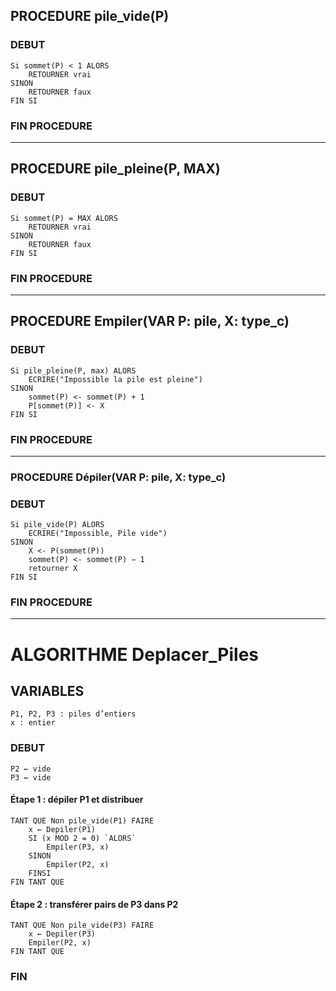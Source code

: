 ## PROCEDURE pile_vide(P)

### DEBUT
    Si sommet(P) < 1 ALORS
        RETOURNER vrai
    SINON 
        RETOURNER faux
    FIN SI
### FIN PROCEDURE

---

## PROCEDURE pile_pleine(P, MAX)

### DEBUT
    Si sommet(P) = MAX ALORS
        RETOURNER vrai
    SINON 
        RETOURNER faux
    FIN SI
### FIN PROCEDURE

---

## PROCEDURE Empiler(VAR P: pile, X: type_c)

### DEBUT
    Si pile_pleine(P, max) ALORS
        ECRIRE("Impossible la pile est pleine")
    SINON
        sommet(P) <- sommet(P) + 1
        P[sommet(P)] <- X
    FIN SI
### FIN PROCEDURE

--- 

### PROCEDURE Dépiler(VAR P: pile, X: type_c)

### DEBUT
    Si pile_vide(P) ALORS
        ECRIRE("Impossible, Pile vide")
    SINON
        X <- P(sommet(P)) 
        sommet(P) <- sommet(P) − 1
        retourner X
    FIN SI
### FIN PROCEDURE

---

# ALGORITHME Deplacer_Piles

## VARIABLES
    P1, P2, P3 : piles d’entiers
    x : entier
### DEBUT
    P2 ← vide
    P3 ← vide

#### Étape 1 : dépiler P1 et distribuer

    TANT QUE Non pile_vide(P1) FAIRE
        x ← Depiler(P1)
        SI (x MOD 2 = 0) `ALORS`
            Empiler(P3, x)
        SINON
            Empiler(P2, x)
        FINSI
    FIN TANT QUE

#### Étape 2 : transférer pairs de P3 dans P2

    TANT QUE Non pile_vide(P3) FAIRE
        x ← Depiler(P3)
        Empiler(P2, x)
    FIN TANT QUE
### FIN
